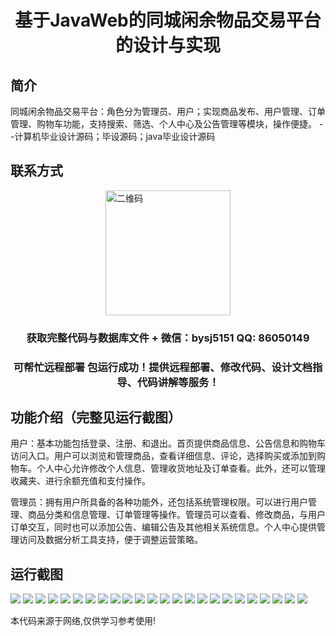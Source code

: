 <p><h1 align="center">基于JavaWeb的同城闲余物品交易平台的设计与实现</h1></p>

## 简介
同城闲余物品交易平台：角色分为管理员、用户；实现商品发布、用户管理、订单管理、购物车功能，支持搜索、筛选、个人中心及公告管理等模块，操作便捷。    --计算机毕业设计源码；毕设源码；java毕业设计源码


## 联系方式
<img src="https://bs-1329754181.cos.ap-shanghai.myqcloud.com/wx.jpg" alt="二维码" style="display: block; margin: 0 auto;" width="200px">
<p><h3 align="center">获取完整代码与数据库文件 + 微信：bysj5151 QQ: 86050149</h3></p>
<p><h3 align="center">可帮忙远程部署 包运行成功！提供远程部署、修改代码、设计文档指导、代码讲解等服务！</h3></p>

## 功能介绍（完整见运行截图）
用户：基本功能包括登录、注册、和退出。首页提供商品信息、公告信息和购物车访问入口。用户可以浏览和管理商品，查看详细信息、评论，选择购买或添加到购物车。个人中心允许修改个人信息、管理收货地址及订单查看。此外，还可以管理收藏夹、进行余额充值和支付操作。

管理员：拥有用户所具备的各种功能外，还包括系统管理权限。可以进行用户管理、商品分类和信息管理、订单管理等操作。管理员可以查看、修改商品，与用户订单交互，同时也可以添加公告、编辑公告及其他相关系统信息。个人中心提供管理访问及数据分析工具支持，便于调整运营策略。


## 运行截图
![](https://bs-1329754181.cos.ap-shanghai.myqcloud.com/ssm/CityTradingPlatform/img/001.jpg)
![](https://bs-1329754181.cos.ap-shanghai.myqcloud.com/ssm/CityTradingPlatform/img/002.jpg)
![](https://bs-1329754181.cos.ap-shanghai.myqcloud.com/ssm/CityTradingPlatform/img/003.jpg)
![](https://bs-1329754181.cos.ap-shanghai.myqcloud.com/ssm/CityTradingPlatform/img/004.jpg)
![](https://bs-1329754181.cos.ap-shanghai.myqcloud.com/ssm/CityTradingPlatform/img/005.jpg)
![](https://bs-1329754181.cos.ap-shanghai.myqcloud.com/ssm/CityTradingPlatform/img/006.jpg)
![](https://bs-1329754181.cos.ap-shanghai.myqcloud.com/ssm/CityTradingPlatform/img/007.jpg)
![](https://bs-1329754181.cos.ap-shanghai.myqcloud.com/ssm/CityTradingPlatform/img/008.jpg)
![](https://bs-1329754181.cos.ap-shanghai.myqcloud.com/ssm/CityTradingPlatform/img/009.jpg)
![](https://bs-1329754181.cos.ap-shanghai.myqcloud.com/ssm/CityTradingPlatform/img/010.jpg)
![](https://bs-1329754181.cos.ap-shanghai.myqcloud.com/ssm/CityTradingPlatform/img/011.jpg)
![](https://bs-1329754181.cos.ap-shanghai.myqcloud.com/ssm/CityTradingPlatform/img/012.jpg)
![](https://bs-1329754181.cos.ap-shanghai.myqcloud.com/ssm/CityTradingPlatform/img/013.jpg)
![](https://bs-1329754181.cos.ap-shanghai.myqcloud.com/ssm/CityTradingPlatform/img/014.jpg)
![](https://bs-1329754181.cos.ap-shanghai.myqcloud.com/ssm/CityTradingPlatform/img/015.jpg)
![](https://bs-1329754181.cos.ap-shanghai.myqcloud.com/ssm/CityTradingPlatform/img/016.jpg)
![](https://bs-1329754181.cos.ap-shanghai.myqcloud.com/ssm/CityTradingPlatform/img/017.jpg)
![](https://bs-1329754181.cos.ap-shanghai.myqcloud.com/ssm/CityTradingPlatform/img/018.jpg)
![](https://bs-1329754181.cos.ap-shanghai.myqcloud.com/ssm/CityTradingPlatform/img/019.jpg)
![](https://bs-1329754181.cos.ap-shanghai.myqcloud.com/ssm/CityTradingPlatform/img/020.jpg)
![](https://bs-1329754181.cos.ap-shanghai.myqcloud.com/ssm/CityTradingPlatform/img/021.jpg)
![](https://bs-1329754181.cos.ap-shanghai.myqcloud.com/ssm/CityTradingPlatform/img/022.jpg)
![](https://bs-1329754181.cos.ap-shanghai.myqcloud.com/ssm/CityTradingPlatform/img/023.jpg)
![](https://bs-1329754181.cos.ap-shanghai.myqcloud.com/ssm/CityTradingPlatform/img/024.jpg)

<p>本代码来源于网络,仅供学习参考使用!</p>
